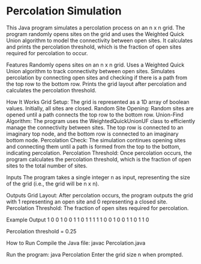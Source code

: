 # Percolation Simulation

This Java program simulates a percolation process on an n x n grid. The program randomly opens sites on the grid and uses the Weighted Quick Union algorithm to model the connectivity between open sites. It calculates and prints the percolation threshold, which is the fraction of open sites required for percolation to occur.

Features
Randomly opens sites on an n x n grid.
Uses a Weighted Quick Union algorithm to track connectivity between open sites.
Simulates percolation by connecting open sites and checking if there is a path from the top row to the bottom row.
Prints the grid layout after percolation and calculates the percolation threshold.

How It Works
Grid Setup: The grid is represented as a 1D array of boolean values. Initially, all sites are closed.
Random Site Opening: Random sites are opened until a path connects the top row to the bottom row.
Union-Find Algorithm: The program uses the WeightedQuickUnionUF class to efficiently manage the connectivity between sites. The top row is connected to an imaginary top node, and the bottom row is connected to an imaginary bottom node.
Percolation Check: The simulation continues opening sites and connecting them until a path is formed from the top to the bottom, indicating percolation.
Percolation Threshold: Once percolation occurs, the program calculates the percolation threshold, which is the fraction of open sites to the total number of sites.

Inputs
The program takes a single integer n as input, representing the size of the grid (i.e., the grid will be n x n).

Outputs
Grid Layout: After percolation occurs, the program outputs the grid with 1 representing an open site and 0 representing a closed site.
Percolation Threshold: The fraction of open sites required for percolation.

Example Output
1 0 0 1 0 
0 1 1 0 1 
1 1 1 1 0 
0 1 0 0 1 
1 0 1 1 0 

Percolation threshold = 0.25

How to Run
Compile the Java file:
javac Percolation.java

Run the program:
java Percolation
Enter the grid size n when prompted.
